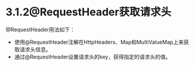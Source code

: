 # 3.1.2@RequestHeader获取请求头

  @RequestHeader用法如下：  

* 使用@RequestHeader注解在HttpHeaders、Map和MultiValueMap上来获取请求头信息。
* 通过@RequestHeader设置请求头的key，获得指定的请求头的值。

